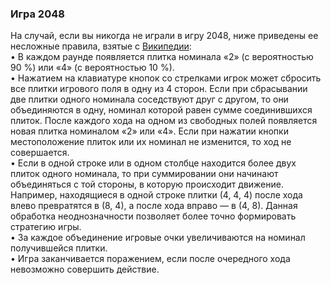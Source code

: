 ### Игра 2048  
  
На случай, если вы никогда не играли в игру 2048, ниже приведены ее несложные правила, взятые с [Википедии](https://en.wikipedia.org/wiki/2048_(video_game)):  
• В каждом раунде появляется плитка номинала «2» (с вероятностью 90 %) или «4» (с вероятностью 10 %).  
• Нажатием на клавиатуре кнопок со стрелками игрок может сбросить все плитки игрового поля в одну из 4 сторон. Если при сбрасывании две плитки одного номинала соседствуют друг с другом, то они объединяются в одну, номинал которой равен сумме соединившихся плиток. После каждого хода на одном из свободных полей появляется новая плитка номиналом «2» или «4». Если при нажатии кнопки местоположение плиток или их номинал не изменится, то ход не совершается.  
• Если в одной строке или в одном столбце находится более двух плиток одного номинала, то при суммировании они начинают объединяться с той стороны, в которую происходит движение. Например, находящиеся в одной строке плитки (4, 4, 4) после хода влево превратятся в (8, 4), а после хода вправо — в (4, 8). Данная обработка неоднозначности позволяет более точно формировать стратегию игры.  
• За каждое объединение игровые очки увеличиваются на номинал получившейся плитки.  
• Игра заканчивается поражением, если после очередного хода невозможно совершить действие.

